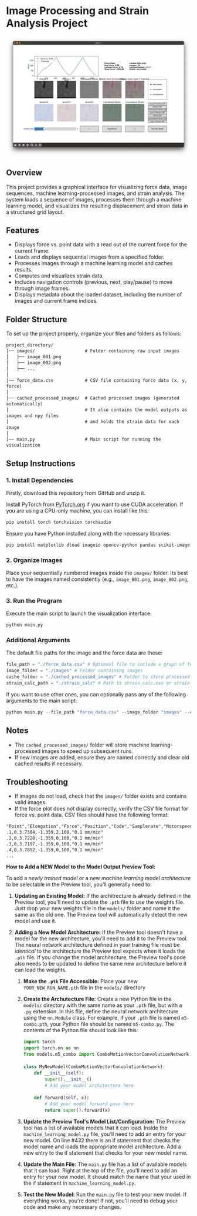 # Image Processing and Strain Analysis Project

![Preivew of the program](readme.png)

## Overview

This project provides a graphical interface for visualizing force data, image sequences, machine learning-processed images, and strain analysis. The system loads a sequence of images, processes them through a machine learning model, and visualizes the resulting displacement and strain data in a structured grid layout.

## Features

- Displays force vs. point data with a read out of the current force for the current frame.
- Loads and displays sequential images from a specified folder.
- Processes images through a machine learning model and caches results.
- Computes and visualizes strain data.
- Includes navigation controls (previous, next, play/pause) to move through image frames.
- Displays metadata about the loaded dataset, including the number of images and current frame indices.

## Folder Structure

To set up the project properly, organize your files and folders as follows:

```
project_directory/
│── images/                   # Folder containing raw input images
│   ├── image_001.png
│   ├── image_002.png
│   ├── ...
│
│── force_data.csv            # CSV file containing force data (x, y, force)
│
│── cached_processed_images/  # Cached processed images (generated automatically)
│                             # It also contains the model outputs as images and npy files
│                             # and holds the strain data for each image
│
│── main.py                   # Main script for running the visualization
```

## Setup Instructions

### 1. Install Dependencies

Firstly, download this repository from GitHub and unzip it.

Install PyTorch from [PyTorch.org](https://pytorch.org/) if you want to use CUDA acceleration.
If you are using a CPU-only machine, you can install like this:

```sh
pip install torch torchvision torchaudio
```

Ensure you have Python installed along with the necessary libraries:

```sh
pip install matplotlib dload imageio opencv-python pandas scikit-image numpy
```

### 2. Organize Images

Place your sequentially numbered images inside the `images/` folder. Its best to have the images named consistently (e.g., `image_001.png`, `image_002.png`, etc.).

### 3. Run the Program

Execute the main script to launch the visualization interface:

```sh
python main.py
```

### Additional Arguments

The default file paths for the image and the force data are these:

```python
file_path = "./force_data.csv" # Optional file to include a graph of force vs. point
image_folder = "./images" # Folder containing images
cache_folder = "./cached_processed_images" # Folder to store processed images if needed
strain_calc_path = "./strain_calc" # Path to strain_calc.exe or strain_calc executable, it will be downloaded if not found
```

If you want to use other ones, you can optionally pass any of the following arguments to the main script:

```python
python main.py --file_path "force_data.csv" --image_folder "images" --cache_folder "cached_processed_images" --strain_calc_path "strain_calc"
```

## Notes

- The `cached_processed_images/` folder will store machine learning-processed images to speed up subsequent runs.
- If new images are added, ensure they are named correctly and clear old cached results if necessary.

## Troubleshooting

- If images do not load, check that the `images/` folder exists and contains valid images.
- If the force plot does not display correctly, verify the CSV file format for force vs. point data. CSV files should have the following format:

```
"Point","Elongation","Force","Position","Code","Samplerate","Motorspeed"
.1,0,3.7384,-1.359,2,100,"0.1 mm/min"
.2,0,3.7228,-1.359,0,100,"0.1 mm/min"
.3,0,3.7197,-1.359,0,100,"0.1 mm/min"
.4,0,3.7852,-1.359,0,100,"0.1 mm/min"
...
```

**How to Add a NEW Model to the Model Output Preview Tool:**

To add a _newly trained model_ or a new _machine learning model architecture_ to be selectable in the Preview tool, you'll generally need to:

1.  **Updating an Existing Model:** If the architrecture is already defined in the Preview tool, you'll need to update the `.pth` file to use the weights file. Just drop your new weights file in the `models/` folder and name it the same as the old one. The Preview tool will automatically detect the new model and use it.

2.  **Adding a New Model Architecture:** If the Preview tool doesn't have a model for the new architecture, you'll need to add it to the Preview tool. The neural network architecture defined in your training file must be _identical_ to the architecture the Preview tool expects when it loads the `.pth` file. If you change the model architecture, the Preview tool's code also needs to be updated to define the same new architecture before it can load the weights.

    1.  **Make the `.pth` File Accessible:** Place your new `YOUR_NEW_RUN_NAME.pth` file in the `models/` directory
    2.  **Create the Archutecture File:** Create a new Python file in the `models/` directory with the same name as your `.pth` file, but with a `.py` extension. In this file, define the neural network architecture using the `nn.Module` class. For example, if your `.pth` file is named `m5-combo.pth`, your Python file should be named `m5-combo.py`. The contents of the Python file should look like this:

        ```python
        import torch
        import torch.nn as nn
        from models.m5_combo import ComboMotionVectorConvolutionNetwork

        class MyNewModel(ComboMotionVectorConvolutionNetwork):
            def __init__(self):
                super().__init__()
                # Add your model architecture here

            def forward(self, x):
                # Add your model forward pass here
                return super().forward(x)
        ```

    3.  **Update the Preview Tool's Model List/Configuration:** The Preview tool has a list of available models that it can load. Inside the `machine_learning_model.py` file, you'll need to add an entry for your new model. On line #432 there is an if statement that checks the model name and loads the appropriate model architecture. Add a new entry to the if statement that checks for your new model name.
    4.  **Update the Main File:** The `main.py` file has a list of available models that it can load. Right at the top of the file, you'll need to add an entry for your new model. It should match the name that your used in the if statement in `machine_learning_model.py`.
    5.  **Test the New Model:** Run the `main.py` file to test your new model. If everything works, you're done! If not, you'll need to debug your code and make any necessary changes.
